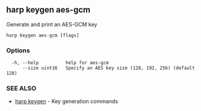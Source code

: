## harp keygen aes-gcm

Generate and print an AES-GCM key

```
harp keygen aes-gcm [flags]
```

### Options

```
  -h, --help          help for aes-gcm
      --size uint16   Specify an AES key size (128, 192, 256) (default 128)
```

### SEE ALSO

* [harp keygen](harp_keygen.md)	 - Key generation commands

